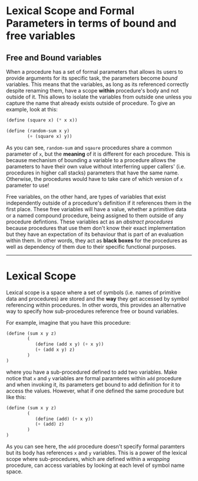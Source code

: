 # Lexical Scope and Formal Parameters in terms of bound and free variables

## Free and Bound variables

When a procedure has a set of formal parameters that
allows its users to provide arguments for its specific
task, the parameters become _bound_ variables. This
means that the variables, as long as its referenced
correctly despite renaming them, have a scope
**within** procedure's body and not outside of it. This
allows to isolate the variables from outside one unless
you capture the name that already exists outside of
procedure. To give an example, look at this:
```scheme
(define (square x) (* x x))

(define (random-sum x y)
        (+ (square x) y))
```
As you can see, `random-sum` and `sqaure` procedures
share a common parameter of `x`, but the **meaning** of
it is different for each procedure. This is because
mechanism of bounding a variable to a procedure allows
the parameters to have their own value without
interferring upper callers' (i.e. procedures in higher
call stacks) parameters that have the same name.
Otherwise, the procedures would have to take care of
which version of `x` parameter to use!

Free variables, on the other hand, are types of variables
that exist independently outside of a procedure's definition
if it references them in the first place. These free
variables will have a value, whether a primitive data or a
named compound procedure, being assigned to them outside of
any procedure defintions. These variables act as an
_abstract procedures_ because procedures that use them don't
know their exact implementation but they have an expectation
of its behaviour that is part of an evaluation within them.
In other words, they act as **black boxes** for the
procedures as well as dependency of them due to their
specific functional purposes.


---
# Lexical Scope

Lexical scope is a space where a set of symbols (i.e.
names of primitive data and procedures) are stored and
the **way** they get accessed by symbol referencing
within procedures. In other words, this provides an
alternative way to specify how sub-procedures reference
free or bound variables.

For example, imagine that you have this procedure:
```scheme
(define (sum x y z)
        (
           (define (add x y) (+ x y))
           (+ (add x y) z)
        )
)
```
where you have a sub-procedured defined to add two
variables. Make notice that `x` and `y` variables are
formal paramteres within `add` procedure and when
invoking it, its parameters get bound to add definition
for it to access the values. However, what if one
defined the same procedure but like this:

```scheme
(define (sum x y z)
        (
           (define (add) (+ x y))
           (+ (add) z)
        )
)
```
As you can see here, the `add` procedure doesn't
specify formal paramters but its body has references
`x` and `y` variables. This is a power of the lexical scope
where sub-procedures, which are defined within
a *wrapping* procedure, can access variables by looking
at each level of symbol name space.
